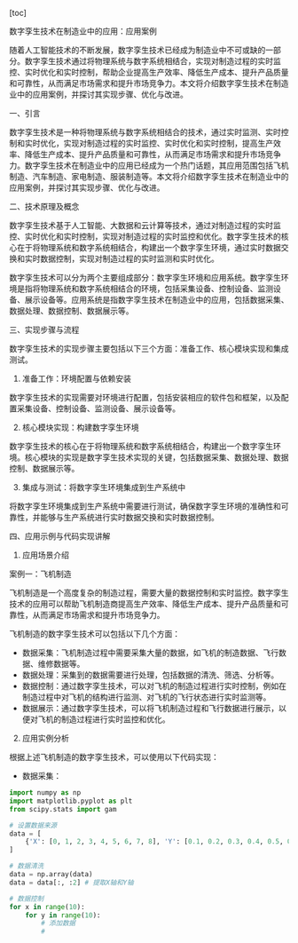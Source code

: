 
[toc]                    
                
                
数字孪生技术在制造业中的应用：应用案例

随着人工智能技术的不断发展，数字孪生技术已经成为制造业中不可或缺的一部分。数字孪生技术通过将物理系统与数字系统相结合，实现对制造过程的实时监控、实时优化和实时控制，帮助企业提高生产效率、降低生产成本、提升产品质量和可靠性，从而满足市场需求和提升市场竞争力。本文将介绍数字孪生技术在制造业中的应用案例，并探讨其实现步骤、优化与改进。

一、引言

数字孪生技术是一种将物理系统与数字系统相结合的技术，通过实时监测、实时控制和实时优化，实现对制造过程的实时监控、实时优化和实时控制，提高生产效率、降低生产成本、提升产品质量和可靠性，从而满足市场需求和提升市场竞争力。数字孪生技术在制造业中的应用已经成为一个热门话题，其应用范围包括飞机制造、汽车制造、家电制造、服装制造等。本文将介绍数字孪生技术在制造业中的应用案例，并探讨其实现步骤、优化与改进。

二、技术原理及概念

数字孪生技术基于人工智能、大数据和云计算等技术，通过对制造过程的实时监控、实时优化和实时控制，实现对制造过程的实时监控和优化。数字孪生技术的核心在于将物理系统和数字系统相结合，构建出一个数字孪生环境，通过实时数据交换和实时数据控制，实现对制造过程的实时监测和实时优化。

数字孪生技术可以分为两个主要组成部分：数字孪生环境和应用系统。数字孪生环境是指将物理系统和数字系统相结合的环境，包括采集设备、控制设备、监测设备、展示设备等。应用系统是指数字孪生技术在制造业中的应用，包括数据采集、数据处理、数据控制、数据展示等。

三、实现步骤与流程

数字孪生技术的实现步骤主要包括以下三个方面：准备工作、核心模块实现和集成测试。

1. 准备工作：环境配置与依赖安装

数字孪生技术的实现需要对环境进行配置，包括安装相应的软件包和框架，以及配置采集设备、控制设备、监测设备、展示设备等。

2. 核心模块实现：构建数字孪生环境

数字孪生技术的核心在于将物理系统和数字系统相结合，构建出一个数字孪生环境。核心模块的实现是数字孪生技术实现的关键，包括数据采集、数据处理、数据控制、数据展示等。

3. 集成与测试：将数字孪生环境集成到生产系统中

将数字孪生环境集成到生产系统中需要进行测试，确保数字孪生环境的准确性和可靠性，并能够与生产系统进行实时数据交换和实时数据控制。

四、应用示例与代码实现讲解

1. 应用场景介绍

案例一：飞机制造

飞机制造是一个高度复杂的制造过程，需要大量的数据控制和实时监控。数字孪生技术的应用可以帮助飞机制造商提高生产效率、降低生产成本、提升产品质量和可靠性，从而满足市场需求和提升市场竞争力。

飞机制造的数字孪生技术可以包括以下几个方面：

- 数据采集：飞机制造过程中需要采集大量的数据，如飞机的制造数据、飞行数据、维修数据等。
- 数据处理：采集到的数据需要进行处理，包括数据的清洗、筛选、分析等。
- 数据控制：通过数字孪生技术，可以对飞机的制造过程进行实时控制，例如在制造过程中对飞机的结构进行监测、对飞机的飞行状态进行实时监测等。
- 数据展示：通过数字孪生技术，可以将飞机制造过程和飞行数据进行展示，以便对飞机的制造过程进行实时监控和优化。

2. 应用实例分析

根据上述飞机制造的数字孪生技术，可以使用以下代码实现：

- 数据采集：

```python
import numpy as np
import matplotlib.pyplot as plt
from scipy.stats import gam

# 设置数据来源
data = [
    {'X': [0, 1, 2, 3, 4, 5, 6, 7, 8], 'Y': [0.1, 0.2, 0.3, 0.4, 0.5, 0.6, 0.7, 0.8], 'M1': [1, 2, 3, 4, 5, 6, 7, 8]}
]

# 数据清洗
data = np.array(data)
data = data[:, :2] # 提取X轴和Y轴

# 数据控制
for x in range(10):
    for y in range(10):
        # 添加数据
        #

